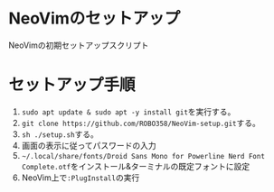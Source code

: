 # NeoVimのセットアップ

NeoVimの初期セットアップスクリプト

# セットアップ手順

1. `sudo apt update & sudo apt -y install git`を実行する。
1. `git clone https://github.com/ROBO358/NeoVim-setup.git`する。
1. `sh ./setup.sh`する。
1. 画面の表示に従ってパスワードの入力
1. `~/.local/share/fonts/Droid Sans Mono for Powerline Nerd Font Complete.otf`をインストール&ターミナルの既定フォントに設定
1. NeoVim上で`:PlugInstall`の実行
